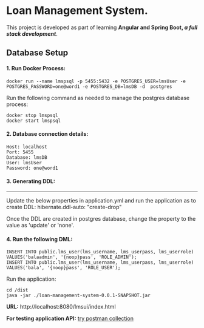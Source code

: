 # Loan Management System.
This project is developed as part of learning **Angular and Spring Boot, _a full stack development_**.

## Database Setup
#### 1.  Run Docker Process:
`docker run --name lmspsql -p 5455:5432 -e POSTGRES_USER=lmsUser -e POSTGRES_PASSWORD=one@word1 -e POSTGRES_DB=lmsDB -d  postgres`

Run the following command as needed to manage the postgres database process:
```
docker stop lmspsql 
docker start lmspsql
```

#### 2. Database connection details:
```
Host: localhost
Port: 5455
Database: lmsDB
User: lmsUser
Password: one@word1
```

#### 3. Generating DDL:
   ---------------
Update the below properties in application.yml and run the application as to create DDL:
hibernate.ddl-auto: "create-drop"

Once the DDL are created in postgres database, change the property to the value as 'update' or 'none'.

#### 4. Run the following DML:
```
INSERT INTO public.lms_user(lms_username, lms_userpass, lms_userrole) VALUES('balaadmin', '{noop}pass', 'ROLE_ADMIN');
INSERT INTO public.lms_user(lms_username, lms_userpass, lms_userrole) VALUES('bala', '{noop}pass', 'ROLE_USER');
```

Run the application:
```
cd /dist
java -jar ./loan-management-system-0.0.1-SNAPSHOT.jar
```

**URL:** http://localhost:8080/lmsui/index.html

**For testing application API:** [try postman collection](./artifacts/bootcamp.postman_collection.json)


